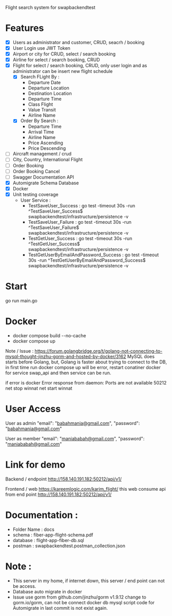 Flight search system for swapbackendtest
# Features
- [X] Users as administrator and customer, CRUD, seacrh / booking
- [X] User Login use JWT Token
- [X] Airport or city for CRUD, select / search booking
- [X] Airline for select / search booking, CRUD
- [X] Flight for select / search booking, CRUD, only user login and as administrator can be insert new flight schedule
    - [X] Search FLight By :
        - Departure Date
        - Departure Location
        - Destination Location
        - Departure Time
        - Class Flight
        - Value Transit
        - Airline Name
    - [X] Order By Search :
        - Departure Time
        - Arrival Time
        - Airline Name
        - Price Ascending
        - Price Descending
- [ ] Aircraft management / crud
- [ ] City, Country, International Flight
- [ ] Order Booking
- [ ] Order Booking Cancel
- [ ] Swagger Documentation API
- [X] Automigrate Schema Database
- [X] Docker
- [X] Unit testing coverage
    - User Service :
        - TestSaveUser_Success : go test -timeout 30s -run ^TestSaveUser_Success$ swapbackendtest/infrastructure/persistence -v
        - TestSaveUser_Failure : go test -timeout 30s -run ^TestSaveUser_Failure$ swapbackendtest/infrastructure/persistence -v
        - TestGetUser_Success  : go test -timeout 30s -run ^TestGetUser_Success$ swapbackendtest/infrastructure/persistence -v
        - TestGetUserByEmailAndPassword_Success  : go test -timeout 30s -run ^TestGetUserByEmailAndPassword_Success$ swapbackendtest/infrastructure/persistence -v

# Start 
go run main.go

# Docker
- docker compose build --no-cache
- docker compose up

Note / Issue : 
https://forum.golangbridge.org/t/golang-not-connecting-to-mysql-thought-jinzhu-gorm-and-hosted-by-docker/3162
MySQL does starts before Golang, but, Golang is faster about trying to connect to the DB,
in first time run docker compose up will be error,
restart conatiner docker for service swap_api and then service can be run.

if error is docker Error response from daemon: Ports are not available 50212
net stop winnat
net start winnat


# User Access 
User as admin
"email": "babahmania@gmail.com",
"password": "babahmania@gmail.com"

User as member
"email": "maniababah@gmail.com",
"password": "maniababah@gmail.com"

# Link for demo
Backend / endpoint
http://158.140.191.182:50212/api/v1/


Frontend / web
https://kareemlogic.com/karim_flight/
this web consume api from end point http://158.140.191.182:50212/api/v1/

# Documentation :
- Folder Name : docs
- schema      : fiber-app-flight-schema.pdf
- database    : flight-app-fiber-db.sql
- postman     : swapbackendtest.postman_collection.json

# Note :
- This server in my home, if internet down, this server / end point can not be access.
- Database auto migrate in docker
- Issue use gorm from github.com/jinzhu/gorm v1.9.12 change to gorm.io/gorm, can not be connect docker db mysql
    script code for Automigrate in last commit is not exist again.